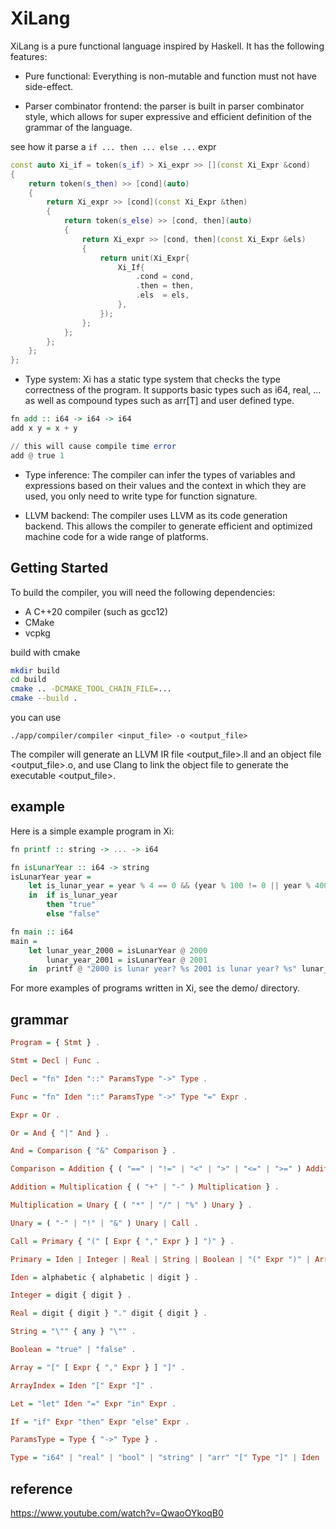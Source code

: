 # XiLang
XiLang is a pure functional language inspired by Haskell. 
It has the following features:

- Pure functional: Everything is non-mutable and function must not have side-effect.

- Parser combinator frontend: the parser is built in parser combinator style, 
which allows for super expressive and efficient 
definition of the grammar of the language.

see how it parse a `if ... then ... else ...` expr
```cpp
const auto Xi_if = token(s_if) > Xi_expr >> [](const Xi_Expr &cond)
{
    return token(s_then) >> [cond](auto)
    {
        return Xi_expr >> [cond](const Xi_Expr &then)
        {
            return token(s_else) >> [cond, then](auto)
            {
                return Xi_expr >> [cond, then](const Xi_Expr &els)
                {
                    return unit(Xi_Expr{
                        Xi_If{
                            .cond = cond,
                            .then = then,
                            .els  = els,
                        },
                    });
                };
            };
        };
    };
};
```

- Type system: Xi has a static type system that checks the type correctness of the 
program. It supports basic types such as i64, real, ...
as well as compound types such as arr[T] and user defined type.
```haskell
fn add :: i64 -> i64 -> i64
add x y = x + y

// this will cause compile time error
add @ true 1 
```

- Type inference: The compiler can infer the types of variables and 
expressions based on their values and the context in which they are used, you
only need to write type for function signature.

- LLVM backend: The compiler uses LLVM as its code generation backend. 
This allows the compiler to generate efficient and optimized 
machine code for a wide range of platforms.


## Getting Started

To build the compiler, you will need the following dependencies:

- A C++20 compiler (such as gcc12)
- CMake
- vcpkg

build with cmake

``` bash
mkdir build
cd build
cmake .. -DCMAKE_TOOL_CHAIN_FILE=...
cmake --build .
```

you can use 
```
./app/compiler/compiler <input_file> -o <output_file>

```
The compiler will generate an LLVM IR file <output_file>.ll and an object file <output_file>.o, 
and use Clang to link the object file to generate the executable <output_file>.


## example

Here is a simple example program in Xi:
```haskell
fn printf :: string -> ... -> i64

fn isLunarYear :: i64 -> string
isLunarYear year = 
    let is_lunar_year = year % 4 == 0 && (year % 100 != 0 || year % 400 == 0)
    in  if is_lunar_year
        then "true"
        else "false"

fn main :: i64
main = 
    let lunar_year_2000 = isLunarYear @ 2000
        lunar_year_2001 = isLunarYear @ 2001
    in  printf @ "2000 is lunar year? %s 2001 is lunar year? %s" lunar_year_2000 lunar_year_2001
```
For more examples of programs written in Xi, see the demo/ directory.

## grammar

``` haskell
Program = { Stmt } .

Stmt = Decl | Func .

Decl = "fn" Iden "::" ParamsType "->" Type .

Func = "fn" Iden "::" ParamsType "->" Type "=" Expr .

Expr = Or .

Or = And { "|" And } .

And = Comparison { "&" Comparison } .

Comparison = Addition { ( "==" | "!=" | "<" | ">" | "<=" | ">=" ) Addition } .

Addition = Multiplication { ( "+" | "-" ) Multiplication } .

Multiplication = Unary { ( "*" | "/" | "%" ) Unary } .

Unary = ( "-" | "!" | "&" ) Unary | Call .

Call = Primary { "(" [ Expr { "," Expr } ] ")" } .

Primary = Iden | Integer | Real | String | Boolean | "(" Expr ")" | Array | ArrayIndex | Let | If .

Iden = alphabetic { alphabetic | digit } .

Integer = digit { digit } .

Real = digit { digit } "." digit { digit } .

String = "\"" { any } "\"" .

Boolean = "true" | "false" .

Array = "[" [ Expr { "," Expr } ] "]" .

ArrayIndex = Iden "[" Expr "]" .

Let = "let" Iden "=" Expr "in" Expr .

If = "if" Expr "then" Expr "else" Expr .

ParamsType = Type { "->" Type } .

Type = "i64" | "real" | "bool" | "string" | "arr" "[" Type "]" | Iden .

```

## reference

<https://www.youtube.com/watch?v=QwaoOYkoqB0>
